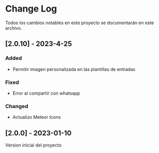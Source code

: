 
# Change Log

Todos los cambios notables en este proyecto se documentarán en este archivo.

## [2.0.10] - 2023-4-25

### Added

- Permitir imagen personalizada en las plantillas de entradas

### Fixed

- Error al compartir con whatsapp

### Changed

- Actualizo Meteor Icons


## [2.0.0] - 2023-01-10

Version inicial del proyecto